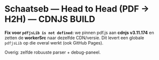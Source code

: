 # Schaatseb — Head to Head (PDF → H2H) — CDNJS BUILD

**Fix voor `pdfjsLib is not defined`:** we pinnen pdf.js aan **cdnjs v3.11.174** en zetten de **workerSrc** naar dezelfde CDN/versie. Dit levert een globale `pdfjsLib` op die overal werkt (ook GitHub Pages).

Overig: zelfde robuuste parser + debug-paneel.

